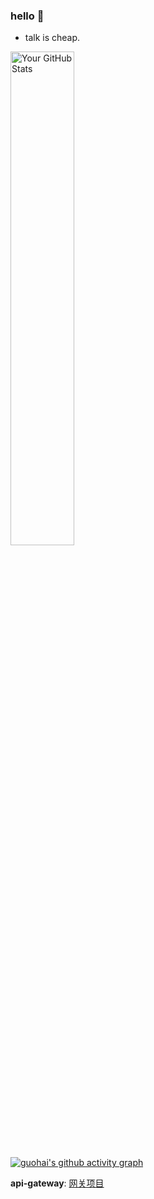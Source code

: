 ### hello 👋

- talk is cheap.

<a href="https://github.com/guohaichen">
  <img  src="https://github-readme-stats.vercel.app/api?username=guohaichen&show_icons=true&theme=dracula" alt="Your GitHub Stats" width="45%"/>
</div>
</a>


[![guohai's github activity graph](https://github-readme-activity-graph.vercel.app/graph?username=guohaichen&theme=dracula)](https://github.com/guohaichen/github-readme-activity-graph)

**api-gateway**: [网关项目](https://github.com/guohaichen/api-gateway) 

